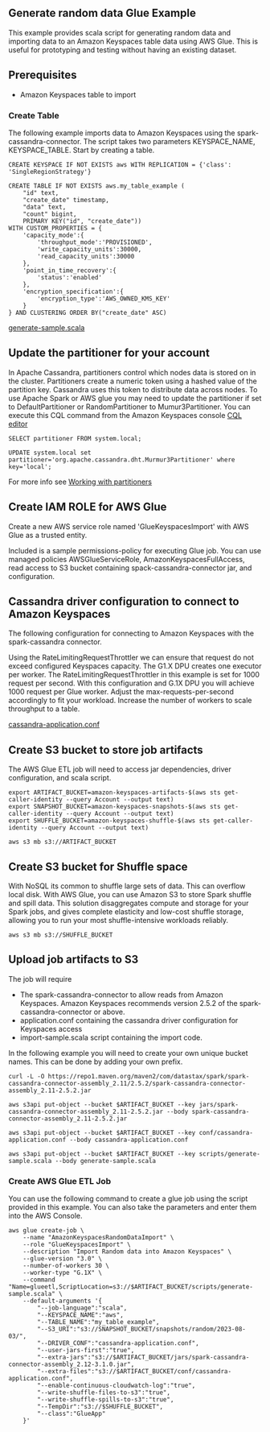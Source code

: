 ## Generate random data Glue Example
This example provides scala script for generating random data and importing data to an Amazon Keyspaces table data using AWS Glue. This is useful for prototyping and testing without having an existing dataset. 

## Prerequisites
* Amazon Keyspaces table to import

### Create Table
The following example imports data to Amazon Keyspaces using the spark-cassandra-connector. The script takes two parameters KEYSPACE_NAME, KEYSPACE_TABLE. Start by creating a table.

```
CREATE KEYSPACE IF NOT EXISTS aws WITH REPLICATION = {'class': 'SingleRegionStrategy'}

CREATE TABLE IF NOT EXISTS aws.my_table_example (
	"id" text,
	"create_date" timestamp,
	"data" text,
	"count" bigint,
	PRIMARY KEY("id", "create_date"))
WITH CUSTOM_PROPERTIES = {
    'capacity_mode':{
        'throughput_mode':'PROVISIONED',
        'write_capacity_units':30000,
        'read_capacity_units':30000
    },
	'point_in_time_recovery':{
		'status':'enabled'
	},
	'encryption_specification':{
		'encryption_type':'AWS_OWNED_KMS_KEY'
	}
} AND CLUSTERING ORDER BY("create_date" ASC)
```

[generate-sample.scala](generate-sample.scala)

## Update the partitioner for your account
In Apache Cassandra, partitioners control which nodes data is stored on in the cluster. Partitioners create a numeric token using a hashed value of the partition key. Cassandra uses this token to distribute data across nodes.  To use Apache Spark or AWS glue you may need to update the partitioner if set to DefaultPartitioner or RandomPartitioner to Mumur3Partitioner. You can execute this CQL command from the Amazon Keyspaces console [CQL editor](https://console.aws.amazon.com/keyspaces/home#cql-editor)

```
SELECT partitioner FROM system.local;

UPDATE system.local set partitioner='org.apache.cassandra.dht.Murmur3Partitioner' where key='local';
```
For more info see [Working with partitioners](https://docs.aws.amazon.com/keyspaces/latest/devguide/working-with-partitioners.html)


## Create IAM ROLE for AWS Glue
Create a new AWS service role named 'GlueKeyspacesImport' with AWS Glue as a trusted entity.

Included is a sample permissions-policy for executing Glue job. You can use managed policies AWSGlueServiceRole, AmazonKeyspacesFullAccess, read access to S3 bucket containing spack-cassandra-connector jar, and configuration.


## Cassandra driver configuration to connect to Amazon Keyspaces
The following configuration for connecting to Amazon Keyspaces with the spark-cassandra connector.

Using the RateLimitingRequestThrottler we can ensure that request do not exceed configured Keyspaces capacity. The G1.X DPU creates one executor per worker. The RateLimitingRequestThrottler in this example is set for 1000 request per second. With this configuration and G.1X DPU you will achieve 1000 request per Glue worker. Adjust the max-requests-per-second accordingly to fit your workload. Increase the number of workers to scale throughput to a table.

[cassandra-application.conf](cassandra-application.conf)



## Create S3 bucket to store job artifacts
The AWS Glue ETL job will need to access jar dependencies, driver configuration, and scala script.

```shell script
export ARTIFACT_BUCKET=amazon-keyspaces-artifacts-$(aws sts get-caller-identity --query Account --output text)
export SNAPSHOT_BUCKET=amazon-keyspaces-snapshots-$(aws sts get-caller-identity --query Account --output text)
export SHUFFLE_BUCKET=amazon-keyspaces-shuffle-$(aws sts get-caller-identity --query Account --output text)
```

```
aws s3 mb s3://ARTIFACT_BUCKET
```


## Create S3 bucket for Shuffle space
With NoSQL its common to shuffle large sets of data. This can overflow local disk.  With AWS Glue, you can  use Amazon S3 to store Spark shuffle and spill data. This solution disaggregates compute and storage for your Spark jobs, and gives complete elasticity and low-cost shuffle storage, allowing you to run your most shuffle-intensive workloads reliably.

```
aws s3 mb s3://SHUFFLE_BUCKET
```

## Upload job artifacts to S3
The job will require
* The spark-cassandra-connector to allow reads from Amazon Keyspaces. Amazon Keyspaces recommends version 2.5.2 of the spark-cassandra-connector or above.
* application.conf containing the cassandra driver configuration for Keyspaces access
* import-sample.scala script containing the import code.

In the following example you will need to create your own unique bucket names. This can be done by adding your own prefix.

```
curl -L -O https://repo1.maven.org/maven2/com/datastax/spark/spark-cassandra-connector-assembly_2.11/2.5.2/spark-cassandra-connector-assembly_2.11-2.5.2.jar

aws s3api put-object --bucket $ARTIFACT_BUCKET --key jars/spark-cassandra-connector-assembly_2.11-2.5.2.jar --body spark-cassandra-connector-assembly_2.11-2.5.2.jar

aws s3api put-object --bucket $ARTIFACT_BUCKET --key conf/cassandra-application.conf --body cassandra-application.conf

aws s3api put-object --bucket $ARTIFACT_BUCKET --key scripts/generate-sample.scala --body generate-sample.scala 

```
### Create AWS Glue ETL Job
You can use the following command to create a glue job using the script provided in this example. You can also take the parameters and enter them into the AWS Console.

```
aws glue create-job \
    --name "AmazonKeyspacesRandomDataImport" \
    --role "GlueKeyspacesImport" \
    --description "Import Random data into Amazon Keyspaces" \
    --glue-version "3.0" \
    --number-of-workers 30 \
    --worker-type "G.1X" \
    --command "Name=glueetl,ScriptLocation=s3://$ARTIFACT_BUCKET/scripts/generate-sample.scala" \
    --default-arguments '{
        "--job-language":"scala",
        "--KEYSPACE_NAME":"aws",
        "--TABLE_NAME":"my_table_example",
        "--S3_URI":"s3://SNAPSHOT_BUCKET/snapshots/random/2023-08-03/",
        "--DRIVER_CONF":"cassandra-application.conf",
        "--user-jars-first":"true",
        "--extra-jars":"s3://$ARTIFACT_BUCKET/jars/spark-cassandra-connector-assembly_2.12-3.1.0.jar",
        "--extra-files":"s3://$ARTIFACT_BUCKET/conf/cassandra-application.conf",
        "--enable-continuous-cloudwatch-log":"true",
        "--write-shuffle-files-to-s3":"true",
        "--write-shuffle-spills-to-s3":"true",
        "--TempDir":"s3://$SHUFFLE_BUCKET",
        "--class":"GlueApp"
    }'
```
